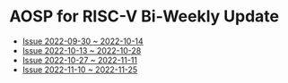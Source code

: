 # AOSP for RISC-V Bi-Weekly Update 

- [Issue 2022-09-30 ~ 2022-10-14](./android-review/aosp-riscv-2022-10-14.html)
- [Issue 2022-10-13 ~ 2022-10-28](./android-review/aosp-riscv-2022-10-28.html)
- [Issue 2022-10-27 ~ 2022-11-11](./android-review/aosp-riscv-2022-11-11.html)
- [Issue 2022-11-10 ~ 2022-11-25](./android-review/aosp-riscv-2022-11-25.html)
